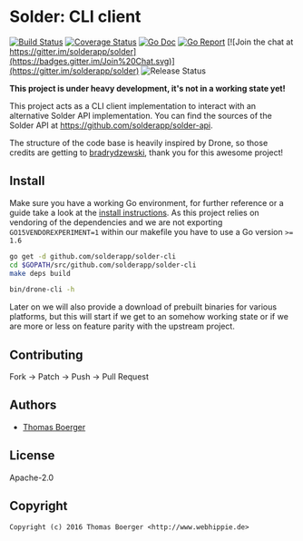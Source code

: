 # Solder: CLI client

[![Build Status](http://github.dronehippie.de/api/badges/solderapp/solder-cli/status.svg)](http://github.dronehippie.de/solderapp/solder-cli)
[![Coverage Status](https://aircover.co/badges/solderapp/solder-cli/coverage.svg)](https://aircover.co/solderapp/solder-cli)
[![Go Doc](https://godoc.org/github.com/solderapp/solder-cli?status.svg)](http://godoc.org/github.com/solderapp/solder-cli)
[![Go Report](http://goreportcard.com/badge/solderapp/solder-cli)](http://goreportcard.com/report/solderapp/solder-cli)
[![Join the chat at https://gitter.im/solderapp/solder](https://badges.gitter.im/Join%20Chat.svg)](https://gitter.im/solderapp/solder)
![Release Status](https://img.shields.io/badge/status-beta-yellow.svg?style=flat)

**This project is under heavy development, it's not in a working state yet!**

This project acts as a CLI client implementation to interact with an
alternative Solder API implementation. You can find the sources of the Solder
API at https://github.com/solderapp/solder-api.

The structure of the code base is heavily inspired by Drone, so those credits
are getting to [bradrydzewski](https://github.com/bradrydzewski), thank you for
this awesome project!


## Install

Make sure you have a working Go environment, for further reference or a guide
take a look at the [install instructions](http://golang.org/doc/install.html).
As this project relies on vendoring of the dependencies and we are not
exporting `GO15VENDOREXPERIMENT=1` within our makefile you have to use a Go
version `>= 1.6`

```bash
go get -d github.com/solderapp/solder-cli
cd $GOPATH/src/github.com/solderapp/solder-cli
make deps build

bin/drone-cli -h
```

Later on we will also provide a download of prebuilt binaries for various
platforms, but this will start if we get to an somehow working state or if we
are more or less on feature parity with the upstream project.


## Contributing

Fork -> Patch -> Push -> Pull Request


## Authors

* [Thomas Boerger](https://github.com/tboerger)


## License

Apache-2.0


## Copyright

```
Copyright (c) 2016 Thomas Boerger <http://www.webhippie.de>
```

